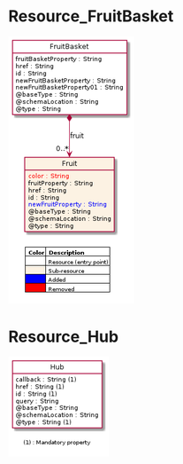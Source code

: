 # Resource_FruitBasket
![Resource_FruitBasket](Resource_FruitBasket.png)
# Resource_Hub
![Resource_Hub](Resource_Hub.png)

